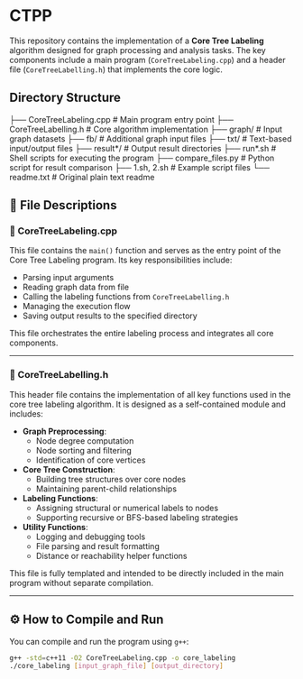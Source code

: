 # CTPP
This repository contains the implementation of a **Core Tree Labeling** algorithm designed for graph processing and analysis tasks. The key components include a main program (`CoreTreeLabeling.cpp`) and a header file (`CoreTreeLabelling.h`) that implements the core logic.

## Directory Structure
├── CoreTreeLabeling.cpp # Main program entry point
├── CoreTreeLabelling.h # Core algorithm implementation
├── graph/ # Input graph datasets
├── fb/ # Additional graph input files
├── txt/ # Text-based input/output files
├── result*/ # Output result directories
├── run*.sh # Shell scripts for executing the program
├── compare_files.py # Python script for result comparison
├── 1.sh, 2.sh # Example script files
└── readme.txt # Original plain text readme

## 📌 File Descriptions

### 🔹 CoreTreeLabeling.cpp

This file contains the `main()` function and serves as the entry point of the Core Tree Labeling program. Its key responsibilities include:

- Parsing input arguments
- Reading graph data from file
- Calling the labeling functions from `CoreTreeLabelling.h`
- Managing the execution flow
- Saving output results to the specified directory

This file orchestrates the entire labeling process and integrates all core components.

---

### 🔹 CoreTreeLabelling.h

This header file contains the implementation of all key functions used in the core tree labeling algorithm. It is designed as a self-contained module and includes:

- **Graph Preprocessing**:
  - Node degree computation
  - Node sorting and filtering
  - Identification of core vertices
- **Core Tree Construction**:
  - Building tree structures over core nodes
  - Maintaining parent-child relationships
- **Labeling Functions**:
  - Assigning structural or numerical labels to nodes
  - Supporting recursive or BFS-based labeling strategies
- **Utility Functions**:
  - Logging and debugging tools
  - File parsing and result formatting
  - Distance or reachability helper functions

This file is fully templated and intended to be directly included in the main program without separate compilation.

---

## ⚙️ How to Compile and Run

You can compile and run the program using `g++`:

```bash
g++ -std=c++11 -O2 CoreTreeLabeling.cpp -o core_labeling
./core_labeling [input_graph_file] [output_directory]
